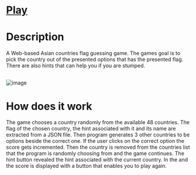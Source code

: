 # [Play](https://Davo0416.github.io/FlagGuessingGame/)

# **Description**
A Web-based Asian countries flag guessing game. The games goal is to pick the country out of the presented options that has the presented flag. There are also hints that can help you if you are stumped.
## 
![image](https://github.com/user-attachments/assets/d39ad4bb-5c43-4357-a2d4-ed0071246e38)

# **How does it work**
The game chooses a country randomly from the available 48 countries. The flag of the chosen country, the hint associated with it and its name are extracted from a JSON file. Then program generates 3 other countries to be options beside the correct one. If the user clicks on the correct option the score gets incremented.
Then the country is removed from the countries list that the program is randomly choosing from and the game continues. The hint button revealed the hint associated with the current country. In the and the score is displayed with a button that enables you to play again.
